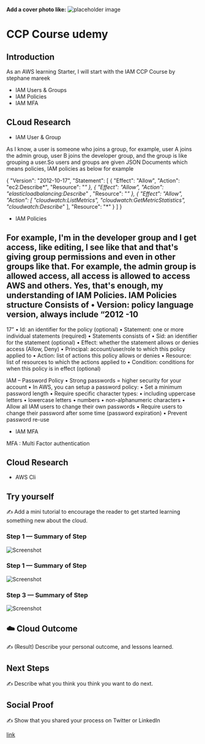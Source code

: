 **Add a cover photo like:**
![placeholder image](https://via.placeholder.com/1200x600)

# CCP Course udemy

## Introduction
As an AWS learning Starter, I will start with the IAM CCP Course by stephane mareek
- IAM Users & Groups
- IAM Policies
- IAM MFA

## CLoud Research
- IAM User & Group

As I know, a user is someone who joins a group, for example, user A joins the admin group, user B joins the developer group, and the group is like grouping a user.So users and groups are given JSON Documents which means policies, IAM policies as below for example

{
"Version": "2012-10-17",
"Statement": [
{
"Effect": "Allow",
"Action": "ec2:Describe*",
"Resource": "*"
},
{
"Effect": "Allow",
"Action": "elasticloadbalancing:Describe*"
,
"Resource": "*"
},
{
"Effect": "Allow",
"Action": [
"cloudwatch:ListMetrics",
"cloudwatch:GetMetricStatistics",
"cloudwatch:Describe*"
],
"Resource": "*"
}
]
}
- IAM Policies

 For example, I'm in the developer group and I get access, like editing, I see like that and that's giving group permissions and even in other groups like that. For example, the admin group is allowed access, all access is allowed to access AWS and others. Yes, that's enough, my understanding of IAM Policies. IAM Policies structure
 Consists of • Version: policy language version, always include “2012
-10
-
17”
• Id: an identifier for the policy (optional) • Statement: one or more individual statements (required)
• Statements consists of • Sid: an identifier for the statement (optional) • Effect: whether the statement allows or denies access
(Allow, Deny)
• Principal: account/user/role to which this policy applied to • Action: list of actions this policy allows or denies • Resource: list of resources to which the actions applied to • Condition: conditions for when this policy is in effect
(optional)

IAM – Password Policy
• Strong passwords = higher security for your account
• In AWS, you can setup a password policy:
• Set a minimum password length
• Require specific character types:
• including uppercase letters
• lowercase letters
• numbers
• non-alphanumeric characters
• Allow all IAM users to change their own passwords
• Require users to change their password after some time (password expiration)
• Prevent password re-use

- IAM MFA

MFA : Multi Factor authentication


## Cloud Research

- AWS Cli


## Try yourself

✍️ Add a mini tutorial to encourage the reader to get started learning something new about the cloud.

### Step 1 — Summary of Step

![Screenshot](https://via.placeholder.com/500x300)

### Step 1 — Summary of Step

![Screenshot](https://via.placeholder.com/500x300)

### Step 3 — Summary of Step

![Screenshot](https://via.placeholder.com/500x300)

## ☁️ Cloud Outcome

✍️ (Result) Describe your personal outcome, and lessons learned.

## Next Steps

✍️ Describe what you think you think you want to do next.

## Social Proof

✍️ Show that you shared your process on Twitter or LinkedIn

[link](link)
